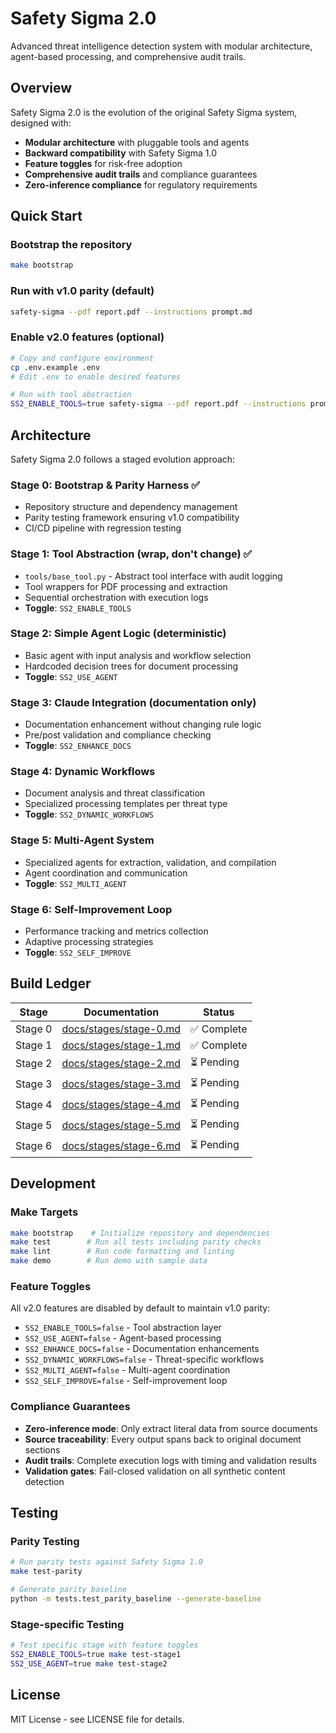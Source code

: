 # Safety Sigma 2.0

Advanced threat intelligence detection system with modular architecture, agent-based processing, and comprehensive audit trails.

## Overview

Safety Sigma 2.0 is the evolution of the original Safety Sigma system, designed with:
- **Modular architecture** with pluggable tools and agents
- **Backward compatibility** with Safety Sigma 1.0
- **Feature toggles** for risk-free adoption
- **Comprehensive audit trails** and compliance guarantees
- **Zero-inference compliance** for regulatory requirements

## Quick Start

### Bootstrap the repository
```bash
make bootstrap
```

### Run with v1.0 parity (default)
```bash
safety-sigma --pdf report.pdf --instructions prompt.md
```

### Enable v2.0 features (optional)
```bash
# Copy and configure environment
cp .env.example .env
# Edit .env to enable desired features

# Run with tool abstraction
SS2_ENABLE_TOOLS=true safety-sigma --pdf report.pdf --instructions prompt.md
```

## Architecture

Safety Sigma 2.0 follows a staged evolution approach:

### Stage 0: Bootstrap & Parity Harness ✅
- Repository structure and dependency management
- Parity testing framework ensuring v1.0 compatibility
- CI/CD pipeline with regression testing

### Stage 1: Tool Abstraction (wrap, don't change) ✅
- `tools/base_tool.py` - Abstract tool interface with audit logging
- Tool wrappers for PDF processing and extraction  
- Sequential orchestration with execution logs
- **Toggle**: `SS2_ENABLE_TOOLS`

### Stage 2: Simple Agent Logic (deterministic)
- Basic agent with input analysis and workflow selection
- Hardcoded decision trees for document processing
- **Toggle**: `SS2_USE_AGENT`

### Stage 3: Claude Integration (documentation only)
- Documentation enhancement without changing rule logic
- Pre/post validation and compliance checking
- **Toggle**: `SS2_ENHANCE_DOCS`

### Stage 4: Dynamic Workflows
- Document analysis and threat classification
- Specialized processing templates per threat type
- **Toggle**: `SS2_DYNAMIC_WORKFLOWS`

### Stage 5: Multi-Agent System
- Specialized agents for extraction, validation, and compilation
- Agent coordination and communication
- **Toggle**: `SS2_MULTI_AGENT`

### Stage 6: Self-Improvement Loop
- Performance tracking and metrics collection
- Adaptive processing strategies
- **Toggle**: `SS2_SELF_IMPROVE`

## Build Ledger

| Stage | Documentation | Status |
|-------|---------------|--------|
| Stage 0 | [docs/stages/stage-0.md](docs/stages/stage-0.md) | ✅ Complete |
| Stage 1 | [docs/stages/stage-1.md](docs/stages/stage-1.md) | ✅ Complete |
| Stage 2 | [docs/stages/stage-2.md](docs/stages/stage-2.md) | ⏳ Pending |
| Stage 3 | [docs/stages/stage-3.md](docs/stages/stage-3.md) | ⏳ Pending |
| Stage 4 | [docs/stages/stage-4.md](docs/stages/stage-4.md) | ⏳ Pending |
| Stage 5 | [docs/stages/stage-5.md](docs/stages/stage-5.md) | ⏳ Pending |
| Stage 6 | [docs/stages/stage-6.md](docs/stages/stage-6.md) | ⏳ Pending |

## Development

### Make Targets
```bash
make bootstrap    # Initialize repository and dependencies
make test        # Run all tests including parity checks
make lint        # Run code formatting and linting
make demo        # Run demo with sample data
```

### Feature Toggles

All v2.0 features are disabled by default to maintain v1.0 parity:

- `SS2_ENABLE_TOOLS=false` - Tool abstraction layer
- `SS2_USE_AGENT=false` - Agent-based processing  
- `SS2_ENHANCE_DOCS=false` - Documentation enhancements
- `SS2_DYNAMIC_WORKFLOWS=false` - Threat-specific workflows
- `SS2_MULTI_AGENT=false` - Multi-agent coordination
- `SS2_SELF_IMPROVE=false` - Self-improvement loop

### Compliance Guarantees

- **Zero-inference mode**: Only extract literal data from source documents
- **Source traceability**: Every output spans back to original document sections
- **Audit trails**: Complete execution logs with timing and validation results
- **Validation gates**: Fail-closed validation on all synthetic content detection

## Testing

### Parity Testing
```bash
# Run parity tests against Safety Sigma 1.0
make test-parity

# Generate parity baseline 
python -m tests.test_parity_baseline --generate-baseline
```

### Stage-specific Testing
```bash
# Test specific stage with feature toggles
SS2_ENABLE_TOOLS=true make test-stage1
SS2_USE_AGENT=true make test-stage2
```

## License

MIT License - see LICENSE file for details.